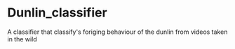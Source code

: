 # Dunlin_classifier
A classifier that classify's foriging behaviour of the dunlin from videos taken in the wild
